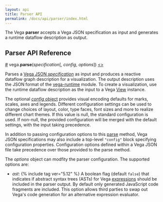 ```yaml
---
layout: api
title: Parser API
permalink: /docs/api/parser/index.html
---
```


The Vega **parser** accepts a Vega JSON specification as input and generates a runtime dataflow description as output.

## Parser API Reference

<a name="parse" href="#parse">#</a>
vega.<b>parse</b>(<i>specification</i>[, <i>config</i>, <i>options</i>])
[<>](https://github.com/vega/vega/blob/master/packages/vega-parser/src/parse.js "Source")

Parses a [Vega JSON _specification_](../../specification) as input and produces a reactive dataflow graph description for a visualization. The output description uses the JSON format of the [vega-runtime](https://github.com/vega/vega/tree/master/packages/vega-runtime) module. To create a visualization, use the runtime dataflow description as the input to a Vega [View](../view) instance.

The optional [_config_ object](../../config) provides visual encoding defaults for marks, scales, axes and legends. Different configuration settings can be used to change choices of layout, color, type faces, font sizes and more to realize different chart themes. If this value is null, the standard configuration is used. If non-null, the provided configuration will be merged with the default settings, with the input taking precedence.

In addition to passing configuration options to this [parse](#parse) method, Vega JSON specifications may also include a top-level `"config"` block specifying configuration properties. Configuration options defined within a Vega JSON file take precedence over those provided to the parse method.

The _options_ object can modfity the parser configuration. The supported options are:

- *ast*: {% include tag ver="5.12" %} A boolean flag (default `false`) that indicates if abstract syntax trees (ASTs) for Vega [expressions](../../expressions/) should be included in the parser output. By default only generated JavaScript code fragments are included. This option allows third parties to swap out Vega's code generation for an alternative expression evaluator.
